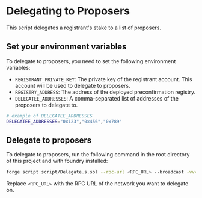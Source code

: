 # Delegating to Proposers
This script delegates a registrant's stake to a list of proposers.

## Set your environment variables
To delegate to proposers, you need to set the following environment variables:

- `REGISTRANT_PRIVATE_KEY`: The private key of the registrant account. This account will be used to delegate to proposers.
- `REGISTRY_ADDRESS`: The address of the deployed preconfirmation registry.
- `DELEGATEE_ADDRESSES`: A comma-separated list of addresses of the proposers to delegate to.

```bash
# example of DELEGATEE_ADDRESSES
DELEGATEE_ADDRESSES="0x123","0x456","0x789"
```

## Delegate to proposers

To delegate to proposers, run the following command in the root directory of this project and with foundry installed:

```bash
forge script script/Delegate.s.sol --rpc-url <RPC_URL> --broadcast -vvvv
```

Replace `<RPC_URL>` with the RPC URL of the network you want to delegate on.

